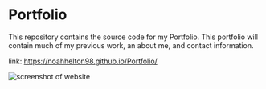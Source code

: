 # Portfolio

This repository contains the source code for my Portfolio. This portfolio will contain much of my previous work, an about me, and contact information. 


link: https://noahhelton98.github.io/Portfolio/


![screenshot of website](/Portfolio/assets/img/screenshot.png)
